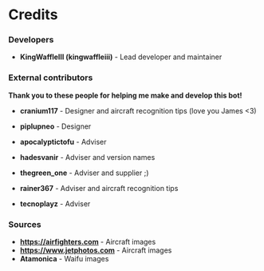 # Credits

### Developers

-   **KingWaffleIII (kingwaffleiii)** - Lead developer and maintainer

### External contributors

**Thank you to these people for helping me make and develop this bot!**

-   **cranium117** - Designer and aircraft recognition tips (love you James <3)
-   **piplupneo** - Designer

-   **apocalyptictofu** - Adviser
-   **hadesvanir** - Adviser and version names
-   **thegreen_one** - Adviser and supplier ;)
-   **rainer367** - Adviser and aircraft recognition tips
-   **tecnoplayz** - Adviser

### Sources

-   **https://airfighters.com** - Aircraft images
-   **https://www.jetphotos.com** - Aircraft images
-   **Atamonica** - Waifu images
